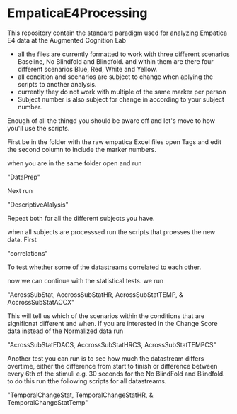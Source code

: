 # EmpaticaE4Processing
This repository contain the standard paradigm used for analyzing Empatica E4 data at the Augmented Cognition Lab 

* all the files are currently formatted to work with three different scenarios Baseline, No Blindfold and Blindfold. and within them are there four different scenarios Blue, Red, White and Yellow. 
* all condition and scenarios are subject to change when aplying the scripts to another analysis. 
* currently they do not work with multiple of the same marker per person 
* Subject number is also subject for change in according to your subject number.

Enough of all the thingd you should be aware off and let's move to how you'll use the scripts. 

First be in the folder with the raw empatica Excel files 
open Tags and edit the second column to include the marker numbers. 

when you are in the same folder open and run

"DataPrep"

Next run 

"DescriptiveAlalysis"

Repeat both for all the different subjects you have. 

when all subjects are processsed run the scripts that proesses the new data. 
First 

"correlations" 

To test whether some of the datastreams correlated to each other. 

now we can continue with the statistical tests. 
we run 

"AcrossSubStat, AccrossSubStatHR, AcrossSubStatTEMP, & AccrossSubStatACCX"

This will tell us which of the scenarios within the conditions that are significnat different and when. 
If you are interested in the Change Score data instead of the Normalized data run

"AcrossSubStatEDACS, AccrossSubStatHRCS, AcrossSubStatTEMPCS"

Another test you can run is to see how much the datastream differs overtime, either the difference from start to finish or difference between every 6th of the stimuli e.g. 30 seconds for the No BlindFold and Blindfold. 
to do this run tthe following scripts for all datastreams. 

"TemporalChangeStat, TemporalChangeStatHR, & TemporalChangeStatTemp"
